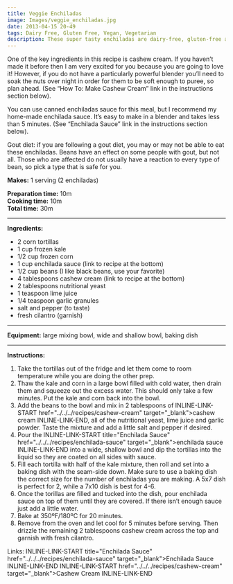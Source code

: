 ```yaml
---
title: Veggie Enchiladas
image: Images/veggie_enchiladas.jpg
date: 2013-04-15 20-49
tags: Dairy Free, Gluten Free, Vegan, Vegetarian
description: These super tasty enchiladas are dairy-free, gluten-free and vegan! With all the crazy dietary restrictions out there now-a-days, these enchiladas are safe to feed to almost anyone. Best of all, they taste so great you won't care how healthy they are.
---
```

One of the key ingredients in this recipe is cashew cream. If you haven’t made it before then I am very excited for you because you are going to love it! However, if you do not have a particularly powerful blender you’ll need to soak the nuts over night in order for them to be soft enough to puree, so plan ahead. (See “How To: Make Cashew Cream” link in the instructions section below).

You can use canned enchiladas sauce for this meal, but I recommend my home-made enchilada sauce. It’s easy to make in a blender and takes less than 5 minutes. (See “Enchilada Sauce” link in the instructions section below).

Gout diet: if you are following a gout diet, you may or may not be able to eat these enchiladas. Beans have an effect on some people with gout, but not all. Those who are affected do not usually have a reaction to every type of bean, so pick a type that is safe for you.


**Makes:** 1 serving (2 enchiladas)

**Preparation time:** 10m  
**Cooking time:** 10m  
**Total time:** 30m

---

**Ingredients:**

- 2 corn tortillas
- 1 cup frozen kale
- 1/2 cup frozen corn
- 1 cup enchilada sauce (link to recipe at the bottom)
- 1/2  cup beans (I like black beans, use your favorite)
- 4 tablespoons cashew cream (link to recipe at the bottom)
- 2 tablespoons nutritional yeast
- 1 teaspoon lime juice
- 1/4 teaspoon garlic granules
-  salt and pepper (to taste)
-  fresh cilantro (garnish)


---

**Equipment:** large mixing bowl, wide and shallow bowl, baking dish 

---

**Instructions:**

1. Take the tortillas out of the fridge and let them come to room temperature while you are doing the other prep. 
1. Thaw the kale and corn in a large bowl filled with cold water, then drain them and squeeze out the excess water. This should only take a few minutes. Put the kale and corn back into the bowl.
1. Add the beans to the bowl and mix in 2 tablespoons of INLINE-LINK-START href="../../../recipes/cashew-cream" target="_blank">cashew cream INLINE-LINK-END, all of the nutritional yeast, lime juice and garlic powder. Taste the mixture and add a little salt and pepper if desired.
1. Pour the INLINE-LINK-START title="Enchilada Sauce" href="../../../recipes/enchilada-sauce" target="_blank">enchilada sauce INLINE-LINK-END into a wide, shallow bowl and dip the tortillas into the liquid so they are coated on all sides with sauce.
1. Fill each tortilla with half of the kale mixture, then roll and set into a baking dish with the seam-side down. Make sure to use a baking dish the correct size for the number of enchiladas you are making. A 5x7 dish is perfect for 2, while a 7x10 dish is best for 4-6.
1. Once the torillas are filled and tucked into the dish, pour enchilada sauce on top of them until they are covered. If there isn’t enough sauce just add a little water. 
1. Bake at 350ºF/180ºC for 20 minutes.
1. Remove from the oven and let cool for 5 minutes before serving. Then drizzle the remaining 2 tablespoons cashew cream across the top and garnish with fresh cilantro.


Links: INLINE-LINK-START title="Enchilada Sauce" href="../../../recipes/enchilada-sauce" target="_blank">Enchilada Sauce INLINE-LINK-END INLINE-LINK-START href="../../../recipes/cashew-cream" target="_blank">Cashew Cream INLINE-LINK-END
